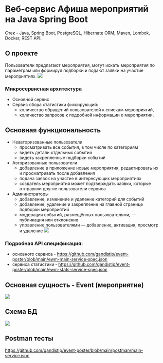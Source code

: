# Веб-сервис Афиша мероприятий на Java Spring Boot
Стек - Java, Spring Boot, PostgreSQL, Hibernate ORM, Maven, Lombok, Docker, REST API.

## О проекте
Пользователи предлагают мероприятия, могут искать мероприятия по параметрам или формируя подборки и подают заявки на участие мероприятиях.
![](https://github.com/gandistip/event-poster/assets/120060980/5c46a985-a224-4696-872b-ca63867aa3c4)
### Микросервисная архитектура
* Основной сервис
* Сервис сбора статистики фиксирующий:
   - количество обращений пользователей к спискам мероприятий,
   - количество запросов к подробной информации о мероприятии.

## Основная функциональность
* Неавторизованные пользователи
   - просматривать все события, в том числе по категориям
   - видеть детали отдельных событий
   - видеть закрепленные подборки событий
* Авторизованные пользователи
   - добавление в приложение новые мероприятия, редактировать их и просматривать после добавления
   - подача заявок на участие в интересующих мероприятиях
   - создатель мероприятия может подтверждать заявки, которые отправили другие пользователи сервиса
* Администраторы
   - добавление, изменение и удаление категорий для событий
   - добавление, удаление и закрепление на главной странице подборки мероприятий
   - модерация событий, размещённых пользователями, — публикация или отклонение
   - управление пользователями — добавление, активация, просмотр и удаление
![](https://github.com/gandistip/event-poster/assets/120060980/05777b80-b016-49a3-9b67-cd40cec03bbd)
### Подробная API спецификация:
* основного сервиса - https://github.com/gandistip/event-poster/blob/main/ewm-main-service-spec.json
* сервиса статистики - https://github.com/gandistip/event-poster/blob/main/ewm-stats-service-spec.json

## Основная сущность - Event (мероприятие)
![](https://github.com/gandistip/event-poster/assets/120060980/e2a53700-3c1b-461f-8aec-2e82bf29f1f7)

## Схема БД
![](https://github.com/gandistip/java-explore-with-me/assets/120060980/7e77be41-4a12-42a3-ac60-df0d57c0cd0f)

## Postman тесты
https://github.com/gandistip/event-poster/blob/main/postman/main-service.json
